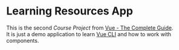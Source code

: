 # Learning Resources App

This is the second _Course Project_ from [Vue - The Complete Guide](https://www.udemy.com/course/vuejs-2-the-complete-guide/).<br />
It is just a demo application to learn [Vue CLI](https://cli.vuejs.org/) and how to work with components.
